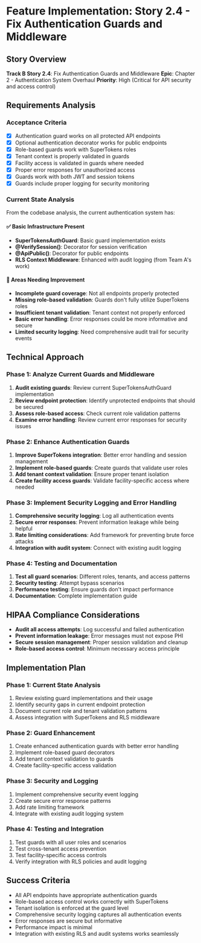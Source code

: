 # Feature Implementation: Story 2.4 - Fix Authentication Guards and Middleware

## Story Overview
**Track B Story 2.4**: Fix Authentication Guards and Middleware
**Epic**: Chapter 2 - Authentication System Overhaul
**Priority**: High (Critical for API security and access control)

## Requirements Analysis

### Acceptance Criteria
- [x] Authentication guard works on all protected API endpoints
- [x] Optional authentication decorator works for public endpoints
- [x] Role-based guards work with SuperTokens roles
- [x] Tenant context is properly validated in guards
- [x] Facility access is validated in guards where needed
- [x] Proper error responses for unauthorized access
- [x] Guards work with both JWT and session tokens
- [x] Guards include proper logging for security monitoring

### Current State Analysis
From the codebase analysis, the current authentication system has:

#### ✅ Basic Infrastructure Present
- **SuperTokensAuthGuard**: Basic guard implementation exists
- **@VerifySession()**: Decorator for session verification
- **@ApiPublic()**: Decorator for public endpoints
- **RLS Context Middleware**: Enhanced with audit logging (from Team A's work)

#### 🔄 Areas Needing Improvement
- **Incomplete guard coverage**: Not all endpoints properly protected
- **Missing role-based validation**: Guards don't fully utilize SuperTokens roles
- **Insufficient tenant validation**: Tenant context not properly enforced
- **Basic error handling**: Error responses could be more informative and secure
- **Limited security logging**: Need comprehensive audit trail for security events

## Technical Approach

### Phase 1: Analyze Current Guards and Middleware
1. **Audit existing guards**: Review current SuperTokensAuthGuard implementation
2. **Review endpoint protection**: Identify unprotected endpoints that should be secured
3. **Assess role-based access**: Check current role validation patterns
4. **Examine error handling**: Review current error responses for security issues

### Phase 2: Enhance Authentication Guards
1. **Improve SuperTokens integration**: Better error handling and session management
2. **Implement role-based guards**: Create guards that validate user roles
3. **Add tenant context validation**: Ensure proper tenant isolation
4. **Create facility access guards**: Validate facility-specific access where needed

### Phase 3: Implement Security Logging and Error Handling
1. **Comprehensive security logging**: Log all authentication events
2. **Secure error responses**: Prevent information leakage while being helpful
3. **Rate limiting considerations**: Add framework for preventing brute force attacks
4. **Integration with audit system**: Connect with existing audit logging

### Phase 4: Testing and Documentation
1. **Test all guard scenarios**: Different roles, tenants, and access patterns
2. **Security testing**: Attempt bypass scenarios
3. **Performance testing**: Ensure guards don't impact performance
4. **Documentation**: Complete implementation guide

## HIPAA Compliance Considerations
- **Audit all access attempts**: Log successful and failed authentication
- **Prevent information leakage**: Error messages must not expose PHI
- **Secure session management**: Proper session validation and cleanup
- **Role-based access control**: Minimum necessary access principle

## Implementation Plan

### Phase 1: Current State Analysis
1. Review existing guard implementations and their usage
2. Identify security gaps in current endpoint protection
3. Document current role and tenant validation patterns
4. Assess integration with SuperTokens and RLS middleware

### Phase 2: Guard Enhancement
1. Create enhanced authentication guards with better error handling
2. Implement role-based guard decorators
3. Add tenant context validation to guards
4. Create facility-specific access validation

### Phase 3: Security and Logging
1. Implement comprehensive security event logging
2. Create secure error response patterns
3. Add rate limiting framework
4. Integrate with existing audit logging system

### Phase 4: Testing and Integration
1. Test guards with all user roles and scenarios
2. Test cross-tenant access prevention
3. Test facility-specific access controls
4. Verify integration with RLS policies and audit logging

## Success Criteria
- All API endpoints have appropriate authentication guards
- Role-based access control works correctly with SuperTokens
- Tenant isolation is enforced at the guard level
- Comprehensive security logging captures all authentication events
- Error responses are secure but informative
- Performance impact is minimal
- Integration with existing RLS and audit systems works seamlessly